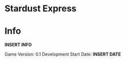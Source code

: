 # Stardust Express

# Info
**INSERT INFO**

Game Version: 0.1
Development Start Date: **INSERT DATE**